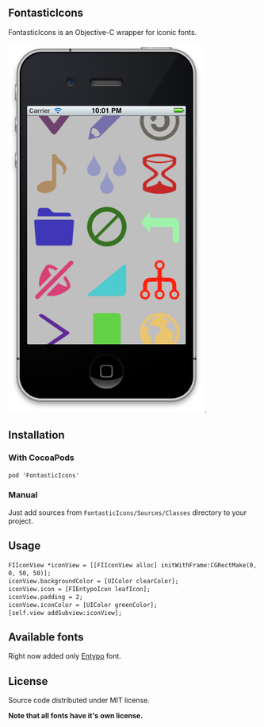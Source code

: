 ## FontasticIcons

FontasticIcons is an Objective-C wrapper for iconic fonts.

![FontasticIcons example](https://github.com/AlexDenisov/FontasticIcons/blob/master/example.png?raw=true).

## Installation

### With CocoaPods

    pod 'FontasticIcons'

### Manual

Just add sources from `FontasticIcons/Sources/Classes` directory to your project.
 
## Usage

    FIIconView *iconView = [[FIIconView alloc] initWithFrame:CGRectMake(0, 0, 50, 50)];
    iconView.backgroundColor = [UIColor clearColor];
    iconView.icon = [FIEntypoIcon leafIcon];
    iconView.padding = 2;
    iconView.iconColor = [UIColor greenColor];
    [self.view addSubview:iconView];
    
## Available fonts

Right now added only [Entypo](http://www.entypo.com/) font.

## License

Source code distributed under MIT license.

**Note that all fonts have it's own license.**

